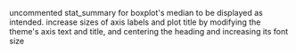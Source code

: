 uncommented stat_summary for boxplot's median to be displayed as intended.
increase sizes of axis labels and plot title by modifying the theme's axis text and title, and centering the heading and increasing its font size
